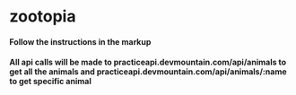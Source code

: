 # zootopia

#### Follow the instructions in the markup

#### All api calls will be made to practiceapi.devmountain.com/api/animals to get all the animals and practiceapi.devmountain.com/api/animals/:name to get specific animal 
